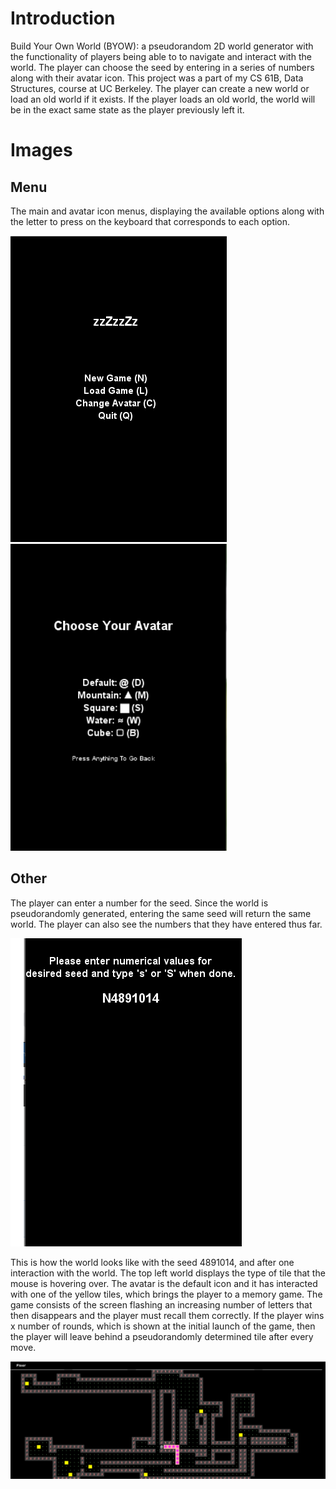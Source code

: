 # Introduction
Build Your Own World (BYOW): a pseudorandom 2D world generator with the functionality of players being able to to navigate and interact with the world. The player can choose the seed by entering in a series of numbers along with their avatar icon. This project was a part of my CS 61B, Data Structures, course at UC Berkeley.
The player can create a new world or load an old world if it exists. If the player loads an old world, the world will be in the exact same state as the player previously left it.
# Images
## Menu
The main and avatar icon menus, displaying the available options along with the letter to press on the keyboard that corresponds to each option.  

![main menu](images/menu.png "Main Menu")
![avatar menu](images/avatar_menu.png "Avatar Menu")

## Other
The player can enter a number for the seed. Since the world is pseudorandomly generated, entering the same seed will return the same world. The player can also see the numbers that they have entered thus far.  

![seed](images/enter_seed.png "Entering Seed")

This is how the world looks like with the seed 4891014, and after one interaction with the world. The top left world displays the type of tile that the mouse is hovering over. The avatar is the default icon and it has interacted with one of the yellow tiles, which brings the player to a memory game. The game consists of the screen flashing an increasing number of letters that then disappears and the player must recall them correctly. If the player wins x number of rounds, which is shown at the initial launch of the game, then the player will leave behind a pseudorandomly determined tile after every move.  

![changed world](images/changed.png "Changed World State")
